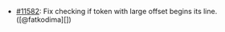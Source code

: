 * [#11582](https://github.com/rubocop/rubocop/issues/11582): Fix checking if token with large offset begins its line. ([@fatkodima][])
